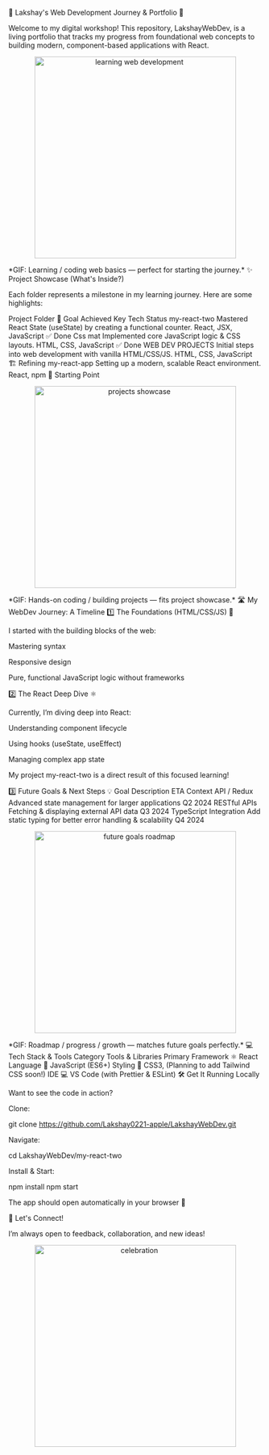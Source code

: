 🍎 Lakshay's Web Development Journey & Portfolio 🚀

Welcome to my digital workshop! This repository, LakshayWebDev, is a living portfolio that tracks my progress from foundational web concepts to building modern, component-based applications with React.

<p align="center"> <img src="https://media.giphy.com/media/11sBLVxNs7v6WA/giphy.gif" alt="learning web development" width="400"/> </p> *GIF: Learning / coding web basics — perfect for starting the journey.*
✨ Project Showcase (What's Inside?)

Each folder represents a milestone in my learning journey. Here are some highlights:

Project Folder	🎯 Goal Achieved	Key Tech	Status
my-react-two	Mastered React State (useState) by creating a functional counter.	React, JSX, JavaScript	✅ Done
Css mat	Implemented core JavaScript logic & CSS layouts.	HTML, CSS, JavaScript	✅ Done
WEB DEV PROJECTS	Initial steps into web development with vanilla HTML/CSS/JS.	HTML, CSS, JavaScript	🏗️ Refining
my-react-app	Setting up a modern, scalable React environment.	React, npm	🌟 Starting Point
<p align="center"> <img src="https://media.giphy.com/media/l0MYt5jPR6QX5pnqM/giphy.gif" alt="projects showcase" width="400"/> </p> *GIF: Hands-on coding / building projects — fits project showcase.*
🛣️ My WebDev Journey: A Timeline
1️⃣ The Foundations (HTML/CSS/JS) 🧱

I started with the building blocks of the web:

Mastering syntax

Responsive design

Pure, functional JavaScript logic without frameworks

2️⃣ The React Deep Dive ⚛️

Currently, I’m diving deep into React:

Understanding component lifecycle

Using hooks (useState, useEffect)

Managing complex app state

My project my-react-two is a direct result of this focused learning!

3️⃣ Future Goals & Next Steps 💡
Goal	Description	ETA
Context API / Redux	Advanced state management for larger applications	Q2 2024
RESTful APIs	Fetching & displaying external API data	Q3 2024
TypeScript Integration	Add static typing for better error handling & scalability	Q4 2024
<p align="center"> <img src="https://media.giphy.com/media/xT0xezQGU5xCDJuCPe/giphy.gif" alt="future goals roadmap" width="400"/> </p> *GIF: Roadmap / progress / growth — matches future goals perfectly.*
💻 Tech Stack & Tools
Category	Tools & Libraries
Primary Framework	⚛️ React
Language	📜 JavaScript (ES6+)
Styling	🎨 CSS3, (Planning to add Tailwind CSS soon!)
IDE	💻 VS Code (with Prettier & ESLint)
🛠️ Get It Running Locally

Want to see the code in action?

Clone:

git clone https://github.com/Lakshay0221-apple/LakshayWebDev.git


Navigate:

cd LakshayWebDev/my-react-two


Install & Start:

npm install
npm start


The app should open automatically in your browser 🚀

🤝 Let's Connect!

I’m always open to feedback, collaboration, and new ideas!




<p align="center"> <img src="https://media.giphy.com/media/26tn33aiTi1jkl6H6/giphy.gif" alt="celebration" width="400"/> </p>
